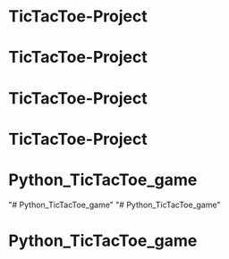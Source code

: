 # TicTacToe-Project
# TicTacToe-Project
# TicTacToe-Project
# TicTacToe-Project
# Python_TicTacToe_game
"# Python_TicTacToe_game" 
"# Python_TicTacToe_game" 
# Python_TicTacToe_game
